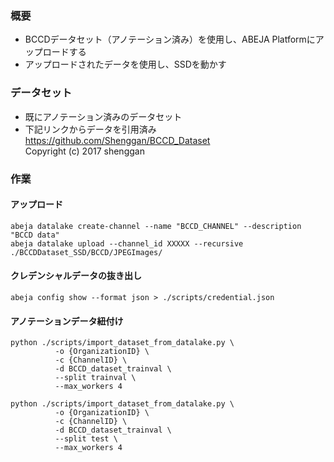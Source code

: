 ### 概要
- BCCDデータセット（アノテーション済み）を使用し、ABEJA Platformにアップロードする
- アップロードされたデータを使用し、SSDを動かす

### データセット
- 既にアノテーション済みのデータセット
- 下記リンクからデータを引用済み    
https://github.com/Shenggan/BCCD_Dataset  
Copyright (c) 2017 shenggan

### 作業
#### アップロード
```
abeja datalake create-channel --name "BCCD_CHANNEL" --description "BCCD data"
abeja datalake upload --channel_id XXXXX --recursive ./BCCDDataset_SSD/BCCD/JPEGImages/
```
#### クレデンシャルデータの抜き出し
```
abeja config show --format json > ./scripts/credential.json
```

#### アノテーションデータ紐付け
```
python ./scripts/import_dataset_from_datalake.py \
          -o {OrganizationID} \
          -c {ChannelID} \
          -d BCCD_dataset_trainval \
          --split trainval \
          --max_workers 4
          
python ./scripts/import_dataset_from_datalake.py \
          -o {OrganizationID} \
          -c {ChannelID} \
          -d BCCD_dataset_trainval \
          --split test \
          --max_workers 4
```
